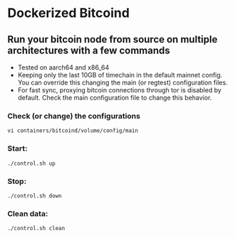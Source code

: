 # Dockerized Bitcoind
## Run your bitcoin node from source on multiple architectures with a few commands

* Tested on aarch64 and x86_64
* Keeping only the last 10GB of timechain in the default mainnet config. You can override this changing the main (or regtest) configuration files.
* For fast sync, proxying bitcoin connections through tor is disabled by default. Check the main configuration file to change this behavior.

### Check (or change) the configurations
```
vi containers/bitcoind/volume/config/main
```

### Start:
```
./control.sh up
```

### Stop:
```
./control.sh down
```

### Clean data:
```
./control.sh clean
```
